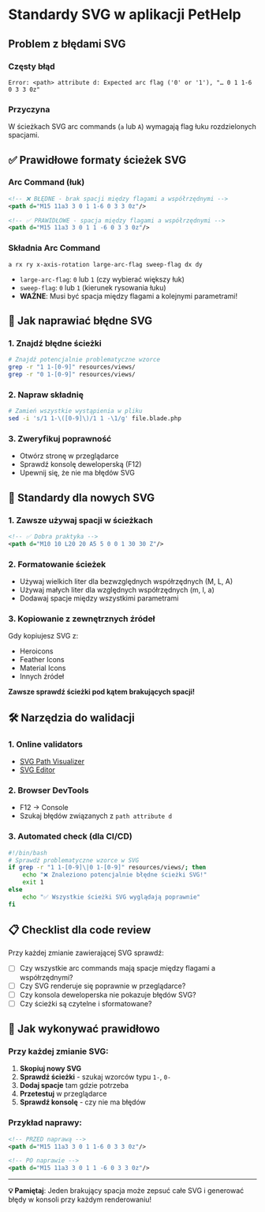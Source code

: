 # Standardy SVG w aplikacji PetHelp

## Problem z błędami SVG

### Częsty błąd
```
Error: <path> attribute d: Expected arc flag ('0' or '1'), "… 0 1 1-6 0 3 3 0z"
```

### Przyczyna
W ścieżkach SVG arc commands (`a` lub `A`) wymagają flag łuku rozdzielonych spacjami.

## ✅ Prawidłowe formaty ścieżek SVG

### Arc Command (łuk)
```xml
<!-- ❌ BŁĘDNE - brak spacji między flagami a współrzędnymi -->
<path d="M15 11a3 3 0 1 1-6 0 3 3 0z"/>

<!-- ✅ PRAWIDŁOWE - spacja między flagami a współrzędnymi -->
<path d="M15 11a3 3 0 1 1 -6 0 3 3 0z"/>
```

### Składnia Arc Command
```
a rx ry x-axis-rotation large-arc-flag sweep-flag dx dy
```

- `large-arc-flag`: `0` lub `1` (czy wybierać większy łuk)
- `sweep-flag`: `0` lub `1` (kierunek rysowania łuku)
- **WAŻNE**: Musi być spacja między flagami a kolejnymi parametrami!

## 🔧 Jak naprawiać błędne SVG

### 1. Znajdź błędne ścieżki
```bash
# Znajdź potencjalnie problematyczne wzorce
grep -r "1 1-[0-9]" resources/views/
grep -r "0 1-[0-9]" resources/views/
```

### 2. Napraw składnię
```bash
# Zamień wszystkie wystąpienia w pliku
sed -i 's/1 1-\([0-9]\)/1 1 -\1/g' file.blade.php
```

### 3. Zweryfikuj poprawność
- Otwórz stronę w przeglądarce
- Sprawdź konsolę deweloperską (F12)
- Upewnij się, że nie ma błędów SVG

## 📏 Standardy dla nowych SVG

### 1. Zawsze używaj spacji w ścieżkach
```xml
<!-- ✅ Dobra praktyka -->
<path d="M10 10 L20 20 A5 5 0 0 1 30 30 Z"/>
```

### 2. Formatowanie ścieżek
- Używaj wielkich liter dla bezwzględnych współrzędnych (M, L, A)
- Używaj małych liter dla względnych współrzędnych (m, l, a)
- Dodawaj spacje między wszystkimi parametrami

### 3. Kopiowanie z zewnętrznych źródeł
Gdy kopiujesz SVG z:
- Heroicons
- Feather Icons
- Material Icons
- Innych źródeł

**Zawsze sprawdź ścieżki pod kątem brakujących spacji!**

## 🛠️ Narzędzia do walidacji

### 1. Online validators
- [SVG Path Visualizer](https://svg-path-visualizer.netlify.app/)
- [SVG Editor](https://boxy-svg.com/)

### 2. Browser DevTools
- F12 → Console
- Szukaj błędów związanych z `path attribute d`

### 3. Automated check (dla CI/CD)
```bash
#!/bin/bash
# Sprawdź problematyczne wzorce w SVG
if grep -r "1 1-[0-9]\|0 1-[0-9]" resources/views/; then
    echo "❌ Znaleziono potencjalnie błędne ścieżki SVG!"
    exit 1
else
    echo "✅ Wszystkie ścieżki SVG wyglądają poprawnie"
fi
```

## 📋 Checklist dla code review

Przy każdej zmianie zawierającej SVG sprawdź:

- [ ] Czy wszystkie arc commands mają spacje między flagami a współrzędnymi?
- [ ] Czy SVG renderuje się poprawnie w przeglądarce?
- [ ] Czy konsola deweloperska nie pokazuje błędów SVG?
- [ ] Czy ścieżki są czytelne i sformatowane?

## 🚀 Jak wykonywać prawidłowo

### Przy każdej zmianie SVG:

1. **Skopiuj nowy SVG**
2. **Sprawdź ścieżki** - szukaj wzorców typu `1-`, `0-`
3. **Dodaj spacje** tam gdzie potrzeba
4. **Przetestuj** w przeglądarce
5. **Sprawdź konsolę** - czy nie ma błędów

### Przykład naprawy:
```xml
<!-- PRZED naprawą -->
<path d="M15 11a3 3 0 1 1-6 0 3 3 0z"/>

<!-- PO naprawie -->
<path d="M15 11a3 3 0 1 1 -6 0 3 3 0z"/>
```

---

**💡 Pamiętaj**: Jeden brakujący spacja może zepsuć całe SVG i generować błędy w konsoli przy każdym renderowaniu!